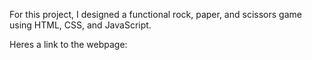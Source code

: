 For this project, I designed a functional rock, paper, and scissors game using HTML, CSS, and JavaScript.

Heres a link to the webpage: []([url](https://essiawjulian.github.io/Rock-Paper-Scissors/)https://essiawjulian.github.io/Rock-Paper-Scissors/)
